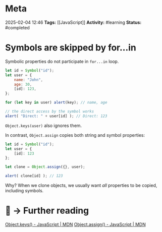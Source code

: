 # Meta
2025-02-04 12:46
**Tags:** [[JavaScript]]
**Activity:** #learning 
**Status:** #completed 

# Symbols are skipped by for…in

Symbolic properties do not participate in `for...in` loop.

```JavaScript title:example.js
let id = Symbol("id");
let user = {
	name: "John",
	age: 30,
	[id]: 123,
};

for (let key in user) alert(key); // name, age

// the direct access by the symbol works
alert( "Direct: " + user[id] ); // Direct: 123
```

`Object.keys(user)` also ignores them.

In contrast, `Object.assign` copies both string and symbol properties:
```JavaScript title:example.js
let id = Symbol("id");
let user = {
	[id]: 123
};

let clone = Object.assign({}, user);

alert( clone[id] ); // 123
```

Why? When we clone objects, we usually want *all* properties to be copied, including symbols.

# 📑 → Further reading
[Object.keys() - JavaScript | MDN](https://developer.mozilla.org/en-US/docs/Web/JavaScript/Reference/Global_Objects/Object/keys)
[Object.assign() - JavaScript | MDN](https://developer.mozilla.org/en-US/docs/Web/JavaScript/Reference/Global_Objects/Object/assign)
